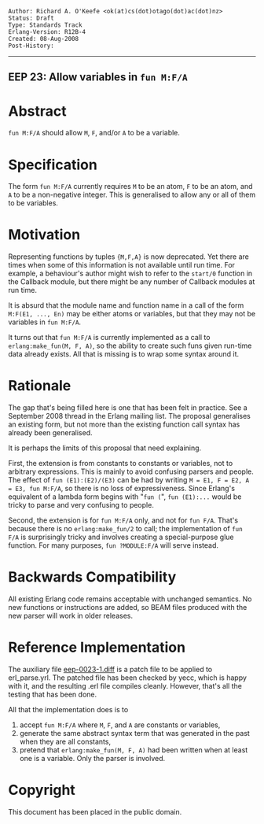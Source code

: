    Author: Richard A. O'Keefe <ok(at)cs(dot)otago(dot)ac(dot)nz>
    Status: Draft
    Type: Standards Track
    Erlang-Version: R12B-4
    Created: 08-Aug-2008
    Post-History:
****
EEP 23: Allow variables in `fun M:F/A`
----



Abstract
========

`fun M:F/A` should allow `M`, `F`, and/or `A` to be a variable.



Specification
=============

The form `fun M:F/A` currently requires `M` to be an atom,
`F` to be an atom, and `A` to be a non-negative integer.
This is generalised to allow any or all of them to be
variables.



Motivation
==========

Representing functions by tuples `{M,F,A}` is now deprecated.
Yet there are times when some of this information is not
available until run time.  For example, a behaviour's author
might wish to refer to the `start/0` function in the Callback
module, but there might be any number of Callback modules at
run time.

It is absurd that the module name and function name in a call
of the form `M:F(E1, ..., En)` may be either atoms or variables,
but that they may not be variables in `fun M:F/A`.

It turns out that `fun M:F/A` is currently implemented as a call
to `erlang:make_fun(M, F, A)`, so the ability to create such
funs given run-time data already exists.  All that is missing
is to wrap some syntax around it.



Rationale
=========

The gap that's being filled here is one that has been felt in
practice.  See a September 2008 thread in the Erlang mailing list.
The proposal generalises an existing form, but not more than the
existing function call syntax has already been generalised.

It is perhaps the limits of this proposal that need explaining.

First, the extension is from constants to constants or variables,
not to arbitrary expressions.  This is mainly to avoid confusing
parsers and people.  The effect of `fun (E1):(E2)/(E3)` can be had
by writing `M = E1, F = E2, A = E3, fun M:F/A`, so there is no loss
of expressiveness.  Since Erlang's equivalent of a lambda form
begins with "`fun (`", `fun (E1):...` would be tricky to parse and
very confusing to people.
    
Second, the extension is for `fun M:F/A` only, and not for `fun F/A`.
That's because there is no `erlang:make_fun/2` to call; the
implementation of `fun F/A` is surprisingly tricky and involves
creating a special-purpose glue function.  For many purposes,
`fun ?MODULE:F/A` will serve instead.



Backwards Compatibility
=======================

All existing Erlang code remains acceptable with unchanged
semantics.  No new functions or instructions are added, so
BEAM files produced with the new parser will work in older
releases.



Reference Implementation
========================

The auxiliary file [eep-0023-1.diff][]
is a patch file to be applied to erl_parse.yrl.
The patched file has been checked by yecc, which is happy
with it, and the resulting .erl file compiles cleanly.
However, that's all the testing that has been done.

All that the implementation does is to

1.  accept `fun M:F/A` where `M`, `F`, and `A` are constants or
    variables,
2.  generate the same abstract syntax term that was
    generated in the past when they are all constants,
3.  pretend that `erlang:make_fun(M, F, A)` had been written
    when at least one is a variable.
Only the parser is involved.



[eep-0023-1.diff]: eep-0023-1.diff
    "Diff to apply to erl_parse.yrl"



Copyright
=========

This document has been placed in the public domain.



[EmacsVar]: <> "Local Variables:"
[EmacsVar]: <> "mode: indented-text"
[EmacsVar]: <> "indent-tabs-mode: nil"
[EmacsVar]: <> "sentence-end-double-space: t"
[EmacsVar]: <> "fill-column: 70"
[EmacsVar]: <> "coding: utf-8"
[EmacsVar]: <> "End:"
